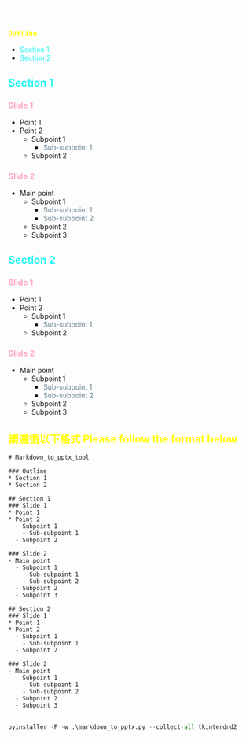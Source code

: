 # <code style="color:#FFFFFF;">Markdown_to_pptx_tool</code>

### <code style="color:#FFFF00;">Outline</code>
* <span style="color:#21F6F3;">Section 1</span>
* <span style="color:#21F6F3;">Section 2</span>

## <span style="color:#21F6F3;">Section 1</span>

### <span style="color:#FFA7BF;">Slide 1</span>
* Point 1
* Point 2
  - Subpoint 1
    - <span style="color:#607D8F;">Sub-subpoint 1</span>
  - Subpoint 2

### <span style="color:#FFA7BF;">Slide 2</span>
- Main point
  - Subpoint 1
    - <span style="color:#607D8B;">Sub-subpoint 1</span>
    - <span style="color:#607D8B;">Sub-subpoint 2</span>
  - Subpoint 2
  - Subpoint 3

## <span style="color:#21F6F3;">Section 2</span>

### <span style="color:#FFA7BF;">Slide 1</span>
* Point 1
* Point 2
  - Subpoint 1
    - <span style="color:#607D8B;">Sub-subpoint 1</span>
  - Subpoint 2

### <span style="color:#FFA7BF;">Slide 2</span>
- Main point
  - Subpoint 1
    - <span style="color:#607D8B;">Sub-subpoint 1</span>
    - <span style="color:#607D8B;">Sub-subpoint 2</span>
  - Subpoint 2
  - Subpoint 3

## <span style="color:#FFFF00;">請遵循以下格式 Please follow the format below
```
# Markdown_to_pptx_tool

### Outline
* Section 1
* Section 2

## Section 1
### Slide 1
* Point 1
* Point 2
  - Subpoint 1
    - Sub-subpoint 1
  - Subpoint 2

### Slide 2
- Main point
  - Subpoint 1
    - Sub-subpoint 1
    - Sub-subpoint 2
  - Subpoint 2
  - Subpoint 3

## Section 2
### Slide 1
* Point 1
* Point 2
  - Subpoint 1
    - Sub-subpoint 1
  - Subpoint 2

### Slide 2
- Main point
  - Subpoint 1
    - Sub-subpoint 1
    - Sub-subpoint 2
  - Subpoint 2
  - Subpoint 3
```

##
```python =
pyinstaller -F -w .\markdown_to_pptx.py --collect-all tkinterdnd2
```
